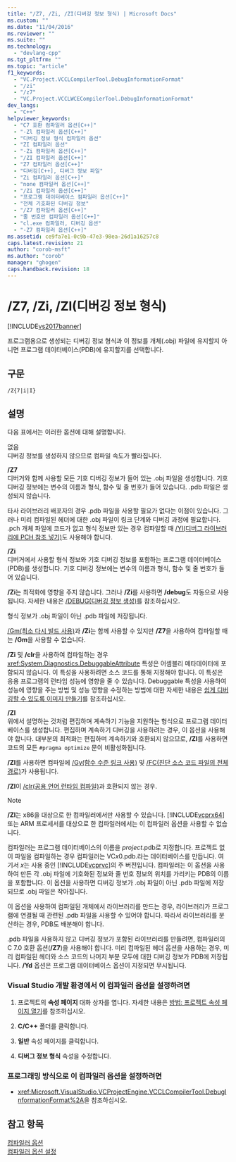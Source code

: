 ```yaml
---
title: "/Z7, /Zi, /ZI(디버깅 정보 형식) | Microsoft Docs"
ms.custom: ""
ms.date: "11/04/2016"
ms.reviewer: ""
ms.suite: ""
ms.technology: 
  - "devlang-cpp"
ms.tgt_pltfrm: ""
ms.topic: "article"
f1_keywords: 
  - "VC.Project.VCCLCompilerTool.DebugInformationFormat"
  - "/zi"
  - "/z7"
  - "VC.Project.VCCLWCECompilerTool.DebugInformationFormat"
dev_langs: 
  - "C++"
helpviewer_keywords: 
  - "C7 호환 컴파일러 옵션[C++]"
  - "-Zl 컴파일러 옵션[C++]"
  - "디버깅 정보 형식 컴파일러 옵션"
  - "ZI 컴파일러 옵션"
  - "-Zi 컴파일러 옵션[C++]"
  - "/ZI 컴파일러 옵션[C++]"
  - "Z7 컴파일러 옵션[C++]"
  - "디버깅[C++], 디버그 정보 파일"
  - "Zi 컴파일러 옵션[C++]"
  - "none 컴파일러 옵션[C++]"
  - "/Zi 컴파일러 옵션[C++]"
  - "프로그램 데이터베이스 컴파일러 옵션[C++]"
  - "전체 기호화된 디버깅 정보"
  - "/Z7 컴파일러 옵션[C++]"
  - "줄 번호만 컴파일러 옵션[C++]"
  - "cl.exe 컴파일러, 디버깅 옵션"
  - "-Z7 컴파일러 옵션[C++]"
ms.assetid: ce9fa7e1-0c9b-47e3-98ea-26d1a16257c8
caps.latest.revision: 21
author: "corob-msft"
ms.author: "corob"
manager: "ghogen"
caps.handback.revision: 18
---
```

# /Z7, /Zi, /ZI(디버깅 정보 형식)
[!INCLUDE[vs2017banner](../../assembler/inline/includes/vs2017banner.md)]

프로그램용으로 생성되는 디버깅 정보 형식과 이 정보를 개체\(.obj\) 파일에 유지할지 아니면 프로그램 데이터베이스\(PDB\)에 유지할지를 선택합니다.  
  
## 구문  
  
```  
/Z{7|i|I}  
```  
  
## 설명  
 다음 표에서는 이러한 옵션에 대해 설명합니다.  
  
 없음  
 디버깅 정보를 생성하지 않으므로 컴파일 속도가 빨라집니다.  
  
 **\/Z7**  
 디버거와 함께 사용할 모든 기호 디버깅 정보가 들어 있는 .obj 파일을 생성합니다.  기호 디버깅 정보에는 변수의 이름과 형식, 함수 및 줄 번호가 들어 있습니다.  .pdb 파일은 생성되지 않습니다.  
  
 타사 라이브러리 배포자의 경우 .pdb 파일을 사용할 필요가 없다는 이점이 있습니다.  그러나 미리 컴파일된 헤더에 대한 .obj 파일이 링크 단계와 디버깅 과정에 필요합니다.  .pch 개체 파일에 코드가 없고 형식 정보만 있는 경우 컴파일할 때 [\/Yl\(디버그 라이브러리에 PCH 참조 넣기\)](../../build/reference/yl-inject-pch-reference-for-debug-library.md)도 사용해야 합니다.  
  
 **\/Zi**  
 디버거에서 사용할 형식 정보와 기호 디버깅 정보를 포함하는 프로그램 데이터베이스\(PDB\)를 생성합니다.  기호 디버깅 정보에는 변수의 이름과 형식, 함수 및 줄 번호가 들어 있습니다.  
  
 **\/Zi**는 최적화에 영향을 주지 않습니다.  그러나 **\/Zi**를 사용하면 **\/debug**도 자동으로 사용됩니다. 자세한 내용은 [\/DEBUG\(디버깅 정보 생성\)](../../build/reference/debug-generate-debug-info.md)를 참조하십시오.  
  
 형식 정보가 .obj 파일이 아닌 .pdb 파일에 저장됩니다.  
  
 [\/Gm\(최소 다시 빌드 사용\)](../../build/reference/gm-enable-minimal-rebuild.md)과 **\/Zi**는 함께 사용할 수 있지만 **\/Z7**을 사용하여 컴파일할 때는 **\/Gm**을 사용할 수 없습니다.  
  
 **\/Zi** 및 **\/clr**을 사용하여 컴파일하는 경우 <xref:System.Diagnostics.DebuggableAttribute> 특성은 어셈블리 메타데이터에 포함되지 않습니다. 이 특성을 사용하려면 소스 코드를 통해 지정해야 합니다.  이 특성은 응용 프로그램의 런타임 성능에 영향을 줄 수 있습니다.  Debuggable 특성을 사용하여 성능에 영향을 주는 방법 및 성능 영향을 수정하는 방법에 대한 자세한 내용은 [쉽게 디버깅할 수 있도록 이미지 만들기](../Topic/Making%20an%20Image%20Easier%20to%20Debug.md)를 참조하십시오.  
  
 **\/ZI**  
 위에서 설명하는 것처럼 편집하며 계속하기 기능을 지원하는 형식으로 프로그램 데이터베이스를 생성합니다.  편집하며 계속하기 디버깅을 사용하려는 경우, 이 옵션을 사용해야 합니다.  대부분의 최적화는 편집하며 계속하기와 호환되지 않으므로, **\/ZI**를 사용하면 코드의 모든 `#pragma optimize` 문이 비활성화됩니다.  
  
 **\/ZI**를 사용하면 컴파일에 [\/Gy\(함수 수준 링크 사용\)](../../build/reference/gy-enable-function-level-linking.md) 및 [\/FC\(진단 소스 코드 파일의 전체 경로\)](../../build/reference/fc-full-path-of-source-code-file-in-diagnostics.md)가 사용됩니다.  
  
 **\/ZI**이 [\/clr\(공용 언어 런타임 컴파일\)](../../build/reference/clr-common-language-runtime-compilation.md)과 호환되지 않는 경우.  
  
> [!NOTE]
>  **\/ZI**는 x86을 대상으로 한 컴파일러에서만 사용할 수 있습니다. [!INCLUDE[vcprx64](../../assembler/inline/includes/vcprx64_md.md)] 또는 ARM 프로세서를 대상으로 한 컴파일러에서는 이 컴파일러 옵션을 사용할 수 없습니다.  
  
 컴파일러는 프로그램 데이터베이스의 이름을 *project*.pdb로 지정합니다.  프로젝트 없이 파일을 컴파일하는 경우 컴파일러는 VC*x*0.pdb.라는 데이터베이스를 만듭니다. 여기서 *x*는 사용 중인 [!INCLUDE[vcprvc](../../build/includes/vcprvc_md.md)]의 주 버전입니다.  컴파일러는 이 옵션을 사용하여 만든 각 .obj 파일에 기호화된 정보와 줄 번호 정보의 위치를 가리키는 PDB의 이름을 포함합니다.  이 옵션을 사용하면 디버깅 정보가 .obj 파일이 아닌 .pdb 파일에 저장되므로 .obj 파일은 작아집니다.  
  
 이 옵션을 사용하여 컴파일된 개체에서 라이브러리를 만드는 경우, 라이브러리가 프로그램에 연결될 때 관련된 .pdb 파일을 사용할 수 있어야 합니다.  따라서 라이브러리를 분산하는 경우, PDB도 배분해야 합니다.  
  
 .pdb 파일을 사용하지 않고 디버깅 정보가 포함된 라이브러리를 만들려면, 컴파일러의 C 7.0 호환 옵션\(**\/Z7**\)을 사용해야 합니다.  미리 컴파일된 헤더 옵션을 사용하는 경우, 미리 컴파일된 헤더와 소스 코드의 나머지 부분 모두에 대한 디버깅 정보가 PDB에 저장됩니다.  **\/Yd** 옵션은 프로그램 데이터베이스 옵션이 지정되면 무시됩니다.  
  
### Visual Studio 개발 환경에서 이 컴파일러 옵션을 설정하려면  
  
1.  프로젝트의 **속성 페이지** 대화 상자를 엽니다.  자세한 내용은 [방법: 프로젝트 속성 페이지 열기](../../misc/how-to-open-project-property-pages.md)를 참조하십시오.  
  
2.  **C\/C\+\+** 폴더를 클릭합니다.  
  
3.  **일반** 속성 페이지를 클릭합니다.  
  
4.  **디버그 정보 형식** 속성을 수정합니다.  
  
### 프로그래밍 방식으로 이 컴파일러 옵션을 설정하려면  
  
-   <xref:Microsoft.VisualStudio.VCProjectEngine.VCCLCompilerTool.DebugInformationFormat%2A>을 참조하십시오.  
  
## 참고 항목  
 [컴파일러 옵션](../../build/reference/compiler-options.md)   
 [컴파일러 옵션 설정](../../build/reference/setting-compiler-options.md)